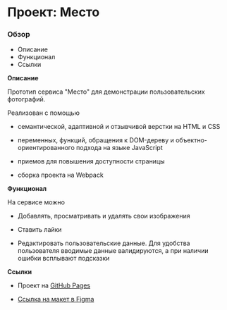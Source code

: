 
# Проект: Место

### Обзор

- Описание
- Функционал
- Ссылки

**Описание**

Прототип сервиса "Место" для демонстрации пользовательских фотографий.

Реализован с помощью

- семантической, адаптивной и отзывчивой верстки на HTML и CSS

- переменных, функций, обращения к DOM-дереву и объектно-ориентированного подхода на языке JavaScript

- приемов для повышения доступности страницы

- сборка проекта на Webpack

**Функционал**

На сервисе можно

- Добавлять, просматривать и удалять свои изображения

- Ставить лайки

- Редактировать пользовательские данные. Для удобства пользователя вводимые данные валидируются, а при наличии ошибки всплывают подсказки

**Ссылки**

- Проект на [GitHub Pages](https://anastacia-tesli.github.io/mesto/)

- [Ссылка на макет в Figma](https://www.figma.com/file/2cn9N9jSkmxD84oJik7xL7/JavaScript.-Sprint-4?node-id=0%3A1)
